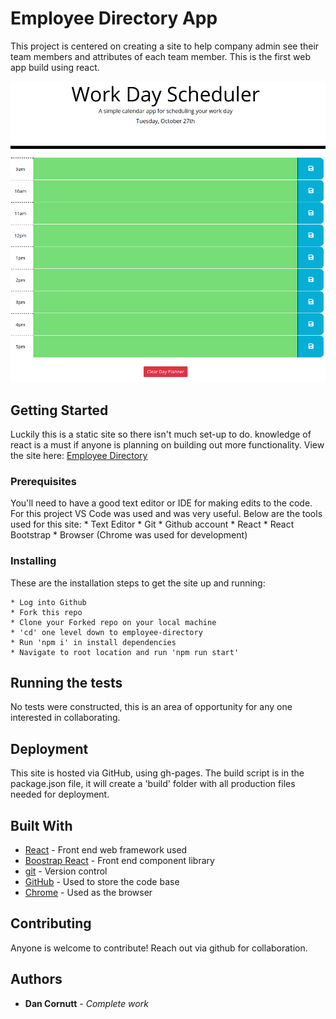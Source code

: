 # Employee Directory App

This project is centered on creating a site to help company admin see their team members and attributes of each team member. This is the first web app build using react.

![Employee Directory App](https://github.com/dancornutt/UWB-05HW-DayPlanner/blob/master/images/DayPlanner.png)

## Getting Started

Luckily this is a static site so there isn't much set-up to do. knowledge of react is a must if anyone is planning on building out more functionality.
View the site here: [Employee Directory](https://dancornutt.github.io/employee-directory/)

### Prerequisites

You'll need to have a good text editor or IDE for making edits to the code. For this project VS Code was used and was very useful.
Below are the tools used for this site:
    * Text Editor
    * Git
    * Github account
    * React
    * React Bootstrap
    * Browser (Chrome was used for development)

### Installing

These are the installation steps to get the site up and running:

    * Log into Github
    * Fork this repo 
    * Clone your Forked repo on your local machine
    * 'cd' one level down to employee-directory
    * Run 'npm i' in install dependencies
    * Navigate to root location and run 'npm run start'

## Running the tests

No tests were constructed, this is an area of opportunity for any one interested in collaborating.

## Deployment

This site is hosted via GitHub, using gh-pages. The build script is in the package.json file, it will create a 'build' folder with all production files needed for deployment.

## Built With

* [React](https://reactjs.org/) - Front end web framework used
* [Boostrap React](https://react-bootstrap.github.io/) - Front end component library
* [git](https://git-scm.com/) - Version control
* [GitHub](https://github.com/) - Used to store the code base
* [Chrome](https://www.google.com/chrome/) - Used as the browser

## Contributing

Anyone is welcome to contribute! Reach out via github for collaboration.

## Authors

* **Dan Cornutt** - *Complete work*

